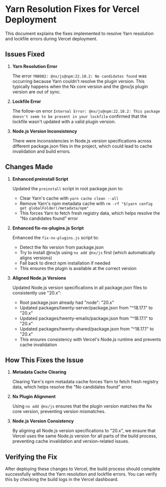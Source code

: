 # Yarn Resolution Fixes for Vercel Deployment

This document explains the fixes implemented to resolve Yarn resolution and lockfile errors during Vercel deployment.

## Issues Fixed

1. **Yarn Resolution Error**

   The error `YN0082: @nx/js@npm:22.10.2: No candidates found` was occurring because Yarn couldn't resolve the plugin version. This typically happens when the Nx core version and the @nx/js plugin version are out of sync.

2. **Lockfile Error**

   The follow-on error `Internal Error: @nx/js@npm:22.10.2: This package doesn't seem to be present in your lockfile` confirmed that the lockfile wasn't updated with a valid plugin version.

3. **Node.js Version Inconsistency**

   There were inconsistencies in Node.js version specifications across different package.json files in the project, which could lead to cache invalidation and build errors.

## Changes Made

1. **Enhanced preinstall Script**

   Updated the `preinstall` script in root package.json to:
   - Clear Yarn's cache with `yarn cache clean --all`
   - Remove Yarn's npm metadata cache with `rm -rf "$(yarn config get globalFolder)/metadata/npm"`
   - This forces Yarn to fetch fresh registry data, which helps resolve the "No candidates found" error

2. **Enhanced fix-nx-plugins.js Script**

   Enhanced the `fix-nx-plugins.js` script to:
   - Detect the Nx version from package.json
   - Try to install @nx/js using `nx add @nx/js` first (which automatically aligns versions)
   - Fall back to direct npm installation if needed
   - This ensures the plugin is available at the correct version

3. **Aligned Node.js Versions**

   Updated Node.js version specifications in all package.json files to consistently use "20.x":
   - Root package.json already had "node": "20.x"
   - Updated packages/twenty-server/package.json from "^18.17.1" to "20.x"
   - Updated packages/twenty-emails/package.json from "^18.17.1" to "20.x"
   - Updated packages/twenty-shared/package.json from "^18.17.1" to "20.x"
   - This ensures consistency with Vercel's Node.js runtime and prevents cache invalidation

## How This Fixes the Issue

1. **Metadata Cache Clearing**

   Clearing Yarn's npm metadata cache forces Yarn to fetch fresh registry data, which helps resolve the "No candidates found" error.

2. **Nx Plugin Alignment**

   Using `nx add @nx/js` ensures that the plugin version matches the Nx core version, preventing version mismatches.

3. **Node.js Version Consistency**

   By aligning all Node.js version specifications to "20.x", we ensure that Vercel uses the same Node.js version for all parts of the build process, preventing cache invalidation and version-related issues.

## Verifying the Fix

After deploying these changes to Vercel, the build process should complete successfully without the Yarn resolution and lockfile errors. You can verify this by checking the build logs in the Vercel dashboard.
